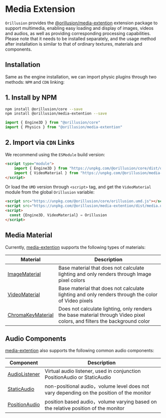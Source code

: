 # Media Extension

`Orillusion` provides the [@orillusion/media-extention](/media-extention/) extension package to support multimedia, enabling easy loading and display of images, videos and audios, as well as providing corresponding processing capabilities. Please note that it needs to be installed separately, and the usage method after installation is similar to that of ordinary textures, materials and components.

## Installation
Same as the engine installation, we can import physic plugins through two methods: `NPM` and `CDN` linking:

## 1. Install by NPM
```bash
npm install @orillusion/core --save
npm install @orillusion/media-extention --save
```
```ts
import { Engine3D } from "@orillusion/core"
import { Physics } from "@orillusion/media-extention"
```

## 2. Import via `CDN` Links
We recommend using the `ESModule` build version:
```html
<script type="module">
    import { Engine3D } from "https://unpkg.com/@orillusion/core/dist/orillusion.es.js"
    import { VideoMaterial } from "https://unpkg.com/@orillusion/media-extention/dist/media.es.js"
</script>
```

Or load the `UMD` version through `<script>` tag, and get the `VideoMaterial` module from the global `Orillusion` variable:
```html
<script src="https://unpkg.com/@orillusion/core/orillusion.umd.js"></script>
<script src="https://unpkg.com/@orillusion/media-extention/dist/media.umd.js"></script>
<script>
  const {Engine3D, VideoMaterial} = Orillusion
</script>
```

## Media Material
Currently, [media-extention](/media-extention/) supports the following types of materials:

| Material | Description |
| --- | --- |
| [ImageMaterial](/media-extention/classes/ImageMaterial.md) | Base material that does not calculate lighting and only renders through Image pixel colors |
| [VideoMaterial](/media-extention/classes/VideoMaterial.md) | Base material that does not calculate lighting and only renders through the color of Video pixels |
| [ChromaKeyMaterial](/media-extention/classes/ChromaKeyMaterial.md) | Does not calculate lighting, only renders the base material through Video pixel colors, and filters the background color |

## Audio Components

[media-extention](/media-extention/) also supports the following common audio components:

| Component | Description |
| --- | --- |
| [AudioListener](/media-extention/classes/AudioListener.md) | Virtual audio listener,  used in conjunction PositionAudio or StaticAudio|
| [StaticAudio](/media-extention/classes/StaticAudio.md) | non-positional audio，volume level does not vary depending on the position of the monitor |
| [PositionAudio](/media-extention/classes/PositionAudio.md) | position based audio，volume varying based on the relative position of the monitor |
